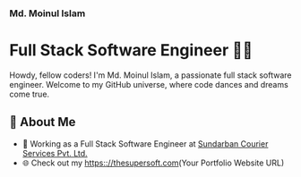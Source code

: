 ### Md. Moinul Islam
# Full Stack Software Engineer 👨‍💻

Howdy, fellow coders! I'm Md. Moinul Islam, a passionate full stack software engineer. Welcome to my GitHub universe, where code dances and dreams come true.

## 🚀 About Me

- 💼 Working as a Full Stack Software Engineer at <a href="https://www.sundarbancourierltd.com">Sundarban Courier Services Pvt. Ltd.</a>
- 🌐 Check out my <a href="https:://thesupersoft.com">https:://thesupersoft.com</a>(Your Portfolio Website URL)
